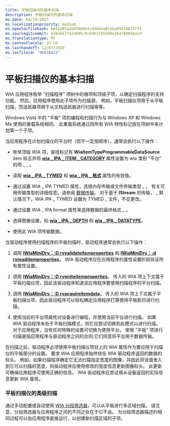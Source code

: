 ```yaml
---
title: 平板扫描仪的基本扫描
description: 平板扫描仪的基本扫描
ms.date: 04/20/2017
ms.localizationpriority: medium
ms.openlocfilehash: b841e8faa5070b044cddd44a0cbba09428b25ff5
ms.sourcegitcommit: 418e6617e2a695c9cb4b37b5b60e264760858acd
ms.translationtype: MT
ms.contentlocale: zh-CN
ms.lasthandoff: 12/07/2020
ms.locfileid: "96818423"
---
```

# <a name="basic-scanning-for-flatbed-scanners"></a>平板扫描仪的基本扫描





WIA 应用程序枚举 "扫描程序" 项树中的根项和顶级子项，以确定扫描程序的支持功能。 然后，应用程序使用此子项作为扫描源。 例如，平板扫描仪项用于从平板扫描，而送纸器项用于从文档送纸器进行扫描等等。

Windows Vista 中的 "平板" 项的编程和扫描行为与 Windows XP 和 Windows Me 使用的重载系统相同。 此重载系统通过将所有 WIA 特性标记放在项树中来计划第一个子项。

当应用程序在计划扫描仪的平台时（但不一定按顺序），通常会执行以下操作：

-   枚举顶级 WIA 项，查找标记有 **WiaItemTypeProgrammableDataSource** item 标志并将 [**wia \_ IPA \_ ITEM \_ CATEGORY**](./wia-ipa-item-category.md) 属性设置为 wia 类别 "平台" 的项 \_ \_ 。

-   读取 [**wia \_ IPA \_ TYMED**](./wia-ipa-tymed.md) 和 [**wia \_ IPA \_ 格式**](./wia-ipa-format.md) 属性的有效值。

-   通过设置 WIA \_ IPA TYMED 属性，选择内存传输或文件传输类型 \_ 。 有关可用传输类型的详细信息，请参阅 [数据传输](data-transfers.md)。 对于基于 **IStream** 的传输， \_ 默认情况下，WIA IPA \_ TYMED 设置为 TYMED \_ 文件，不应更改。

-   通过设置 WIA \_ IPA format 属性来选择数据的最终格式 \_ 。

-   选择图像设置，如 [**wia \_ IPA \_ DEPTH**](./wia-ipa-depth.md) 和 [**wia \_ IPA \_ DATATYPE**](./wia-ipa-datatype.md)。

-   使用此 WIA 项传输数据。

当驱动程序使用扫描程序的平板扫描时，驱动程序通常会执行以下操作：

1.  调用 [**IWiaMiniDrv：:D rvvalidateitemproperties**](/windows-hardware/drivers/ddi/wiamindr_lh/nf-wiamindr_lh-iwiaminidrv-drvvalidateitemproperties) 和 [**IWiaMiniDrv：:d rvreaditemproperties**](/windows-hardware/drivers/ddi/wiamindr_lh/nf-wiamindr_lh-iwiaminidrv-drvreaditemproperties)。 WIA 驱动程序应在应用程序的属性设置阶段验证所有属性设置。

2.  调用 [**IWiaMiniDrv：:D rvwriteitemproperties**](/windows-hardware/drivers/ddi/wiamindr_lh/nf-wiamindr_lh-iwiaminidrv-drvwriteitemproperties)。 传入的 WIA 项上下文属于平板扫描仪项，因此该驱动程序知道该应用程序要使用扫描程序的平台扫描。

3.  调用 [**IWiaMiniDrv：:D rvacquireitemdata**](/windows-hardware/drivers/ddi/wiamindr_lh/nf-wiamindr_lh-iwiaminidrv-drvacquireitemdata)。 传入的 WIA 项上下文属于平板扫描仪项，因此驱动程序可以轻松确定应用程序打算使用平板影印进行扫描。

4.  使用当前的平台项属性对设备进行编程，并使用当前平台进行扫描。 如果 WIA 驱动程序未处于平板扫描模式，则它应尝试切换到此模式以进行扫描。 对于应用程序，没有任何特殊的设置可切换为使用平台。 使用 "平板" 项进行扫描是指应用程序与驱动程序之间的合同;它们同意将平台用于数据传输。

在扫描之前，驱动程序必须使用平板扫描仪项目上的 WIA 属性作为要应用于扫描仪的平板部分的设置。 要求 WIA 应用程序始终信任 WIA 驱动程序返回的数据的标头。 例如，如果扫描程序确定它无法扫描指定宽度的图像，并因此将该值舍入到它可以扫描的宽度，则驱动程序应使用修改的宽度信息更新图像标头。 此更新可确保应用程序可使用正确的信息。 WIA 驱动程序应尝试用从设备返回的实际信息更新 WIA 属性。

### <a name="advanced-scanning-for-flatbed-scanners"></a>平板扫描仪的高级扫描

通过手动配置或自动使用 [WIA 分段筛选器](wia-segmentation-filter.md)，可以从平板进行多区域扫描。 请注意，分段筛选器与应用程序之间的不同之处在于它不会。 为分段筛选器描述的相同过程可以由应用程序直接运行，以创建新扫描区域的子项。

 

